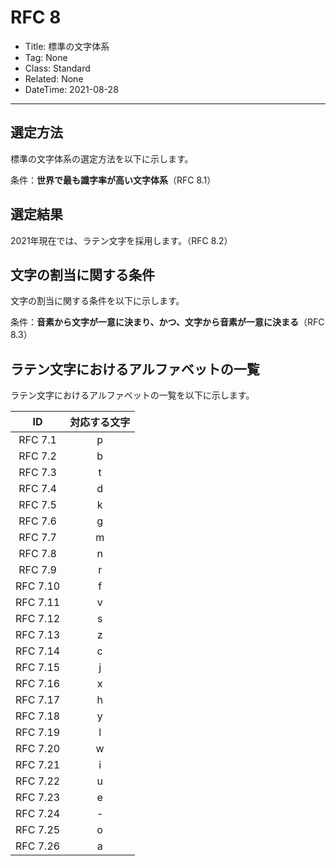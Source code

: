 # RFC 8

- Title: 標準の文字体系
- Tag: None
- Class: Standard
- Related: None
- DateTime: 2021-08-28

---

## 選定方法

標準の文字体系の選定方法を以下に示します。

条件：**世界で最も識字率が高い文字体系**（RFC 8.1）

## 選定結果

2021年現在では、ラテン文字を採用します。（RFC 8.2）

## 文字の割当に関する条件

文字の割当に関する条件を以下に示します。

条件：**音素から文字が一意に決まり、かつ、文字から音素が一意に決まる**（RFC 8.3）

## ラテン文字におけるアルファベットの一覧

ラテン文字におけるアルファベットの一覧を以下に示します。

|    ID    | 対応する文字 |
| :------: | :----------: |
| RFC 7.1  |      p       |
| RFC 7.2  |      b       |
| RFC 7.3  |      t       |
| RFC 7.4  |      d       |
| RFC 7.5  |      k       |
| RFC 7.6  |      g       |
| RFC 7.7  |      m       |
| RFC 7.8  |      n       |
| RFC 7.9  |      r       |
| RFC 7.10 |      f       |
| RFC 7.11 |      v       |
| RFC 7.12 |      s       |
| RFC 7.13 |      z       |
| RFC 7.14 |      c       |
| RFC 7.15 |      j       |
| RFC 7.16 |      x       |
| RFC 7.17 |      h       |
| RFC 7.18 |      y       |
| RFC 7.19 |      l       |
| RFC 7.20 |      w       |
| RFC 7.21 |      i       |
| RFC 7.22 |      u       |
| RFC 7.23 |      e       |
| RFC 7.24 |      -       |
| RFC 7.25 |      o       |
| RFC 7.26 |      a       |
